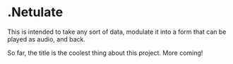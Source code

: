 # .Netulate
This is intended to take any sort of data, modulate it into a form that can be played as audio, and back.

So far, the title is the coolest thing about this project. More coming!
